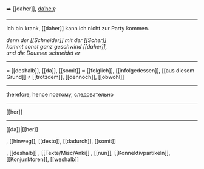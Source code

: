 ➡️ [[daher]], [daˈheːɐ̯](https://youglish.com/pronounce/daher/german)

---
Ich bin krank, [[daher]] kann ich nicht zur Party kommen.

*denn der [[Schneider]] mit der [[Scher]]*  
*kommt sonst ganz geschwind [[daher]],*  
*und die Daumen schneidet er*  

---
= [[deshalb]], [[da]], [[somit]]
≈ [[folglich]], [[infolgedessen]], [[aus diesem Grund]]
≠ [[trotzdem]], [[dennoch]], [[obwohl]]

---
therefore, hence
поэтому, следовательно

---
[[her]]

---
[[da]]|[[her]]




, [[hinweg]], [[desto]], [[dadurch]], [[somit]]

, [[deshalb]]
, [[Texte/Misc/Anki]]
, [[nun]], [[Konnektivpartikeln]], [[Konjunktoren]], [[weshalb]]